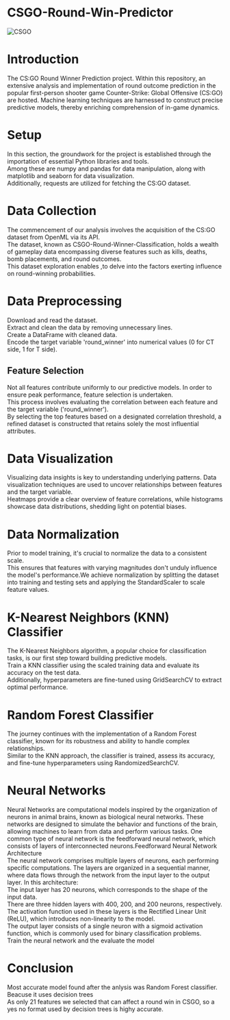 # CSGO-Round-Win-Predictor

![CSGO](https://github.com/your-username/your-repo/blob/main/images/csgo_screenshot.png)



# Introduction
The CS:GO Round Winner Prediction project. Within this repository, an extensive analysis and implementation of round outcome prediction in the popular first-person shooter game Counter-Strike: Global Offensive (CS:GO) are hosted. Machine learning techniques are harnessed to construct precise predictive models, thereby enriching comprehension of in-game dynamics.
# Setup
In this section, the groundwork for the project is established through the importation of essential Python libraries and tools. <br>
Among these are numpy and pandas for data manipulation, along with matplotlib and seaborn for data visualization. <br>
Additionally, requests are utilized for fetching the CS:GO dataset. <br>
# Data Collection
The commencement of our analysis involves the acquisition of the CS:GO dataset from OpenML via its API. <br>
The dataset, known as CSGO-Round-Winner-Classification, holds a wealth of gameplay data encompassing diverse features such as kills, deaths, bomb placements, and round outcomes. <br>
This dataset exploration enables ,to delve into the factors exerting influence on round-winning probabilities. <br>
# Data Preprocessing
Download and read the dataset. <br>
Extract and clean the data by removing unnecessary lines. <br>
Create a DataFrame with cleaned data. <br>
Encode the target variable 'round_winner' into numerical values (0 for CT side, 1 for T side). <br>
## Feature Selection
Not all features contribute uniformly to our predictive models. In order to ensure peak performance, feature selection is undertaken. <br>
This process involves evaluating the correlation between each feature and the target variable ('round_winner').<br>
By selecting the top features based on a designated correlation threshold, a refined dataset is constructed that retains solely the most influential attributes.<br>
# Data Visualization
Visualizing data insights is key to understanding underlying patterns. Data visualization techniques are used to uncover relationships between features and the target variable. <br>
Heatmaps provide a clear overview of feature correlations, while histograms showcase data distributions, shedding light on potential biases.<br>
# Data Normalization
Prior to model training, it's crucial to normalize the data to a consistent scale. <br>
This ensures that features with varying magnitudes don't unduly influence the model's performance.We achieve normalization by splitting the dataset into training and testing sets and applying the StandardScaler to scale feature values.

# K-Nearest Neighbors (KNN) Classifier
The K-Nearest Neighbors algorithm, a popular choice for classification tasks, is our first step toward building predictive models. <br>
Train a KNN classifier using the scaled training data and evaluate its accuracy on the test data.<br>
Additionally, hyperparameters are fine-tuned using GridSearchCV to extract optimal performance.<br>
# Random Forest Classifier
The journey continues with the implementation of a Random Forest classifier, known for its robustness and ability to handle complex relationships. <br>
Similar to the KNN approach, the classifier is trained, assess its accuracy, and fine-tune hyperparameters using RandomizedSearchCV.<br>

# Neural Networks
Neural Networks are computational models inspired by the organization of neurons in animal brains, known as biological neural networks. These networks are designed to simulate the behavior and functions of the brain, allowing machines to learn from data and perform various tasks. One common type of neural network is the feedforward neural network, which consists of layers of interconnected neurons.Feedforward Neural Network Architecture<br>
The neural network comprises multiple layers of neurons, each performing specific computations. The layers are organized in a sequential manner, where data flows through the network from the input layer to the output layer.
In this architecture:<br>
The input layer has 20 neurons, which corresponds to the shape of the input data.<br>
There are three hidden layers with 400, 200, and 200 neurons, respectively. The activation function used in these layers is the Rectified Linear Unit (ReLU), which introduces non-linearity to the model.<br>
The output layer consists of a single neuron with a sigmoid activation function, which is commonly used for binary classification problems.<br>
Train the neural network and the evaluate the model<br>

# Conclusion
Most accurate model found after the anlysis was Random Forest classifier. Beacuse it uses decision trees <br>
As only 21 features we selected that can affect a round win in CSGO, so a yes no format used by decision trees is highy accurate.
